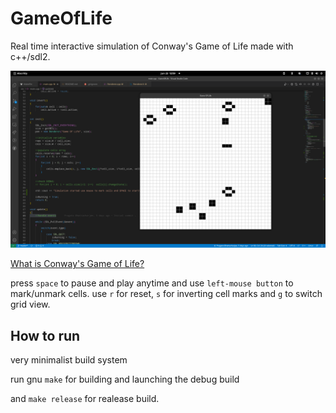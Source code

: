 # GameOfLife
Real time interactive simulation of Conway's Game of Life made with c++/sdl2. 
<br>

<img src = "Screenshot.png">
<br>

<a href="https://en.wikipedia.org/wiki/Conway%27s_Game_of_Life">What is Conway's Game of Life?</a>


press `space` to pause and play anytime and use `left-mouse button` to mark/unmark cells.
use `r` for reset, `s` for inverting cell marks and `g` to switch grid view.

## How to run

very minimalist build system

run gnu `make` for building and launching the debug build 

and `make release` for realease build. 
